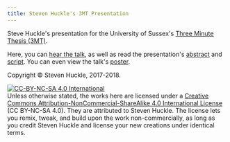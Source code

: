```yaml
---
title: Steven Huckle's 3MT Presentation
---
```


Steve Huckle's presentation for the University of Sussex's [Three Minute Thesis (3MT)](http://www.sussex.ac.uk/internal/doctoralschool/researcherdev/threeminthesis).

Here, you can [hear the talk](/audio/3MT.ogg), as well as read the presentation's [abstract](/docs/abstract.md) and [script](/docs/presentation/script.md). You can even view the talk's [poster](/docs/presentation/3MT.bmp).

Copyright © Steven Huckle, 2017-2018.

<a rel="license" href="http://creativecommons.org/licenses/by-nc-sa/4.0/"><img alt="CC-BY-NC-SA 4.0 International" style="border-width:0" src="https://i.creativecommons.org/l/by-nc-sa/4.0/88x31.png" /></a><br />
Unless otherwise stated, the works here are licensed under a [Creative Commons Attribution-NonCommercial-ShareAlike 4.0 International License](https://creativecommons.org/licenses/by-nc-sa/4.0/) (CC BY-NC-SA 4.0). They are attributed to Steven Huckle. The license lets you remix, tweak, and build upon the work non-commercially, as long as you credit Steven Huckle and license your new creations under identical terms.
